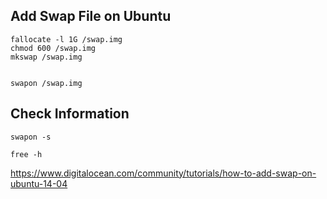 ## Add Swap File on Ubuntu

```
fallocate -l 1G /swap.img
chmod 600 /swap.img
mkswap /swap.img


swapon /swap.img
```

## Check Information

```
swapon -s

free -h
```

https://www.digitalocean.com/community/tutorials/how-to-add-swap-on-ubuntu-14-04
